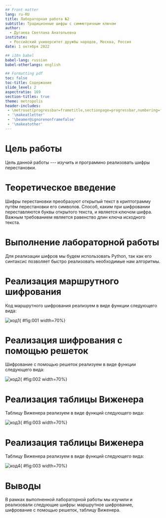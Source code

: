 ```yaml
---
## Front matter
lang: ru-RU
title: Лабораторная работа №2
subtitle: Традиционные шифры с симметричным ключом
author:
  - Дугаева Светлана Анатольевна
institute:
  - Российский университет дружбы народов, Москва, Россия
date: 1 октября 2022

## i18n babel
babel-lang: russian
babel-otherlangs: english

## Formatting pdf
toc: false
toc-title: Содержание
slide_level: 2
aspectratio: 169
section-titles: true
theme: metropolis
header-includes:
 - \metroset{progressbar=frametitle,sectionpage=progressbar,numbering=fraction}
 - '\makeatletter'
 - '\beamer@ignorenonframefalse'
 - '\makeatother'
---
```


# Цель работы

Цель данной работы --- изучить и программно реализовать шифры перестановки.

# Теоретическое введение

Шифры перестановки преобразуют открытый текст в криптограмму путём перестановки его символов.
Способ, каким при шифровании переставляются буквы открытого текста, и является ключом шифра.
Важным требованием является равенство длин ключа исходного текста.

# Выполнение лабораторной работы

Для реализации шифров мы будем использовать Python, так как его синтаксис позволяет быстро реализовать необходимые нам алгоритмы.

# Реализация маршрутного шифрования

Код маршрутного шифрования реализуем в виде функции следующего вида:

![код1](im/1.PNG){ #fig:001 width=70%}

# Реализация шифрования с помощью решеток

Шифрование с помощью решеток реализуем в виде функции следующего вида:

![код2](im/2.PNG){ #fig:002 width=70%}

# Реализация таблицы Виженера

Таблицу Виженера реализуем в виде функций следующего вида:

![код3](im/3.PNG){ #fig:003 width=70%}

# Реализация таблицы Виженера

Таблицу Виженера реализуем в виде функций следующего вида:

![код4](im/4.PNG){ #fig:003 width=70%}

# Выводы

В рамках выполненной лабораторной работы мы изучили и реализовали следующие шифры: маршрутное шифрование, шифрование с помощью решеток, таблицу Виженера.